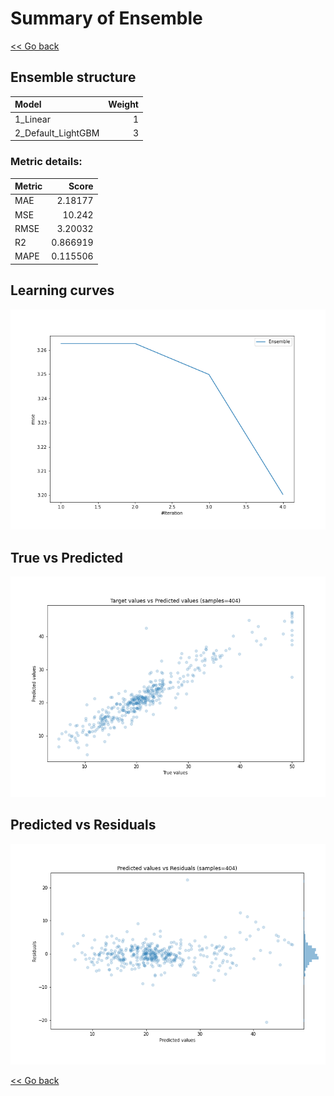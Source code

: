# Summary of Ensemble

[<< Go back](../README.md)


## Ensemble structure
| Model              |   Weight |
|:-------------------|---------:|
| 1_Linear           |        1 |
| 2_Default_LightGBM |        3 |

### Metric details:
| Metric   |     Score |
|:---------|----------:|
| MAE      |  2.18177  |
| MSE      | 10.242    |
| RMSE     |  3.20032  |
| R2       |  0.866919 |
| MAPE     |  0.115506 |



## Learning curves
![Learning curves](learning_curves.png)
## True vs Predicted

![True vs Predicted](true_vs_predicted.png)


## Predicted vs Residuals

![Predicted vs Residuals](predicted_vs_residuals.png)



[<< Go back](../README.md)
